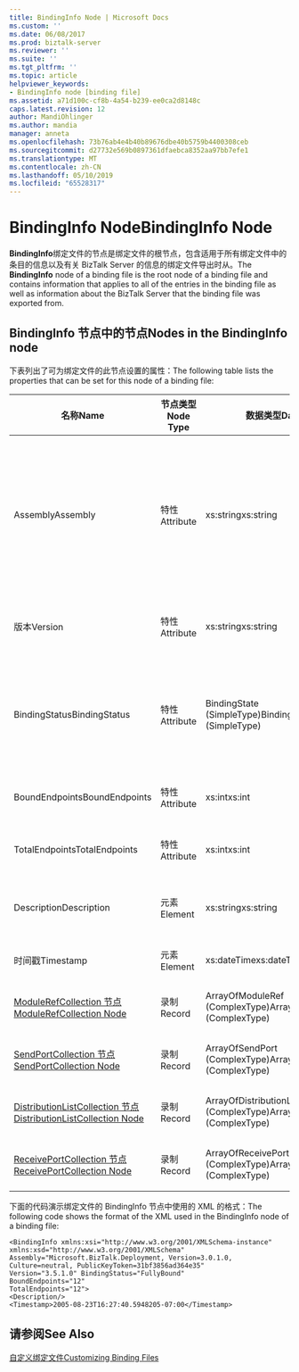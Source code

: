 ```yaml
---
title: BindingInfo Node | Microsoft Docs
ms.custom: ''
ms.date: 06/08/2017
ms.prod: biztalk-server
ms.reviewer: ''
ms.suite: ''
ms.tgt_pltfrm: ''
ms.topic: article
helpviewer_keywords:
- BindingInfo node [binding file]
ms.assetid: a71d100c-cf8b-4a54-b239-ee0ca2d8148c
caps.latest.revision: 12
author: MandiOhlinger
ms.author: mandia
manager: anneta
ms.openlocfilehash: 73b76ab4e4b40b89676dbe40b5759b4400308ceb
ms.sourcegitcommit: d27732e569b0897361dfaebca8352aa97bb7efe1
ms.translationtype: MT
ms.contentlocale: zh-CN
ms.lasthandoff: 05/10/2019
ms.locfileid: "65528317"
---
```

# <a name="bindinginfo-node"></a><span data-ttu-id="10d71-102">BindingInfo Node</span><span class="sxs-lookup"><span data-stu-id="10d71-102">BindingInfo Node</span></span>
<span data-ttu-id="10d71-103">**BindingInfo**绑定文件的节点是绑定文件的根节点，包含适用于所有绑定文件中的条目的信息以及有关 BizTalk Server 的信息的绑定文件导出时从。</span><span class="sxs-lookup"><span data-stu-id="10d71-103">The **BindingInfo** node of a binding file is the root node of a binding file and contains information that applies to all of the entries in the binding file as well as information about the BizTalk Server that the binding file was exported from.</span></span>  
  
## <a name="nodes-in-the-bindinginfo-node"></a><span data-ttu-id="10d71-104">BindingInfo 节点中的节点</span><span class="sxs-lookup"><span data-stu-id="10d71-104">Nodes in the BindingInfo node</span></span>  
 <span data-ttu-id="10d71-105">下表列出了可为绑定文件的此节点设置的属性：</span><span class="sxs-lookup"><span data-stu-id="10d71-105">The following table lists the properties that can be set for this node of a binding file:</span></span>  
  
|<span data-ttu-id="10d71-106">**名称**</span><span class="sxs-lookup"><span data-stu-id="10d71-106">**Name**</span></span>|<span data-ttu-id="10d71-107">**节点类型**</span><span class="sxs-lookup"><span data-stu-id="10d71-107">**Node Type**</span></span>|<span data-ttu-id="10d71-108">**数据类型**</span><span class="sxs-lookup"><span data-stu-id="10d71-108">**Data Type**</span></span>|<span data-ttu-id="10d71-109">**说明**</span><span class="sxs-lookup"><span data-stu-id="10d71-109">**Description**</span></span>|<span data-ttu-id="10d71-110">**限制**</span><span class="sxs-lookup"><span data-stu-id="10d71-110">**Restrictions**</span></span>|<span data-ttu-id="10d71-111">**注释**</span><span class="sxs-lookup"><span data-stu-id="10d71-111">**Comments**</span></span>|  
|--------------|-------------------|-------------------|---------------------|----------------------|------------------|  
|<span data-ttu-id="10d71-112">Assembly</span><span class="sxs-lookup"><span data-stu-id="10d71-112">Assembly</span></span>|<span data-ttu-id="10d71-113">特性</span><span class="sxs-lookup"><span data-stu-id="10d71-113">Attribute</span></span>|<span data-ttu-id="10d71-114">xs:string</span><span class="sxs-lookup"><span data-stu-id="10d71-114">xs:string</span></span>|<span data-ttu-id="10d71-115">指定用于创建绑定文件时 Microsoft.BizTalk.Deployment dll 的信息。</span><span class="sxs-lookup"><span data-stu-id="10d71-115">Specifies information for the Microsoft.BizTalk.Deployment dll used when creating the binding file.</span></span> <span data-ttu-id="10d71-116">此程序集包含以逗号分隔版本、 区域性和 PublicKeyToken 属性。</span><span class="sxs-lookup"><span data-stu-id="10d71-116">Includes comma separated Version, Culture, and PublicKeyToken attributes for this assembly.</span></span>|<span data-ttu-id="10d71-117">Required</span><span class="sxs-lookup"><span data-stu-id="10d71-117">Required</span></span>|<span data-ttu-id="10d71-118">默认值：**"Microsoft.BizTalk.Deployment, Version=3.0.1.0, Culture=neutral, PublicKeyToken=31bf3856ad364e35"**</span><span class="sxs-lookup"><span data-stu-id="10d71-118">Default value: **"Microsoft.BizTalk.Deployment, Version=3.0.1.0, Culture=neutral, PublicKeyToken=31bf3856ad364e35"**</span></span>|  
|<span data-ttu-id="10d71-119">版本</span><span class="sxs-lookup"><span data-stu-id="10d71-119">Version</span></span>|<span data-ttu-id="10d71-120">特性</span><span class="sxs-lookup"><span data-stu-id="10d71-120">Attribute</span></span>|<span data-ttu-id="10d71-121">xs:string</span><span class="sxs-lookup"><span data-stu-id="10d71-121">xs:string</span></span>|<span data-ttu-id="10d71-122">指定的 BizTalk Server 上生成绑定文件的版本。</span><span class="sxs-lookup"><span data-stu-id="10d71-122">Specifies the version of BizTalk Server that the binding file was generated on.</span></span>|<span data-ttu-id="10d71-123">Required</span><span class="sxs-lookup"><span data-stu-id="10d71-123">Required</span></span>|<span data-ttu-id="10d71-124">默认值：**3.5.1.0**</span><span class="sxs-lookup"><span data-stu-id="10d71-124">Default value: **3.5.1.0**</span></span>|  
|<span data-ttu-id="10d71-125">BindingStatus</span><span class="sxs-lookup"><span data-stu-id="10d71-125">BindingStatus</span></span>|<span data-ttu-id="10d71-126">特性</span><span class="sxs-lookup"><span data-stu-id="10d71-126">Attribute</span></span>|<span data-ttu-id="10d71-127">BindingState (SimpleType)</span><span class="sxs-lookup"><span data-stu-id="10d71-127">BindingState (SimpleType)</span></span>|<span data-ttu-id="10d71-128">指定与绑定文件一起导出的项目的绑定状态。</span><span class="sxs-lookup"><span data-stu-id="10d71-128">Specifies the binding status of the artifacts exported with the binding file.</span></span>|<span data-ttu-id="10d71-129">Required</span><span class="sxs-lookup"><span data-stu-id="10d71-129">Required</span></span>|<span data-ttu-id="10d71-130">默认值：None</span><span class="sxs-lookup"><span data-stu-id="10d71-130">Default value: None</span></span><br /><br /> <span data-ttu-id="10d71-131">有效的值：</span><span class="sxs-lookup"><span data-stu-id="10d71-131">Valid values:</span></span><br /><br /> <span data-ttu-id="10d71-132">-未知</span><span class="sxs-lookup"><span data-stu-id="10d71-132">-   Unknown</span></span><br /><span data-ttu-id="10d71-133">-NoBindings</span><span class="sxs-lookup"><span data-stu-id="10d71-133">-   NoBindings</span></span><br /><span data-ttu-id="10d71-134">-未绑定</span><span class="sxs-lookup"><span data-stu-id="10d71-134">-   Unbound</span></span><br /><span data-ttu-id="10d71-135">-PartiallyBound</span><span class="sxs-lookup"><span data-stu-id="10d71-135">-   PartiallyBound</span></span><br /><span data-ttu-id="10d71-136">-FullyBound</span><span class="sxs-lookup"><span data-stu-id="10d71-136">-   FullyBound</span></span>|  
|<span data-ttu-id="10d71-137">BoundEndpoints</span><span class="sxs-lookup"><span data-stu-id="10d71-137">BoundEndpoints</span></span>|<span data-ttu-id="10d71-138">特性</span><span class="sxs-lookup"><span data-stu-id="10d71-138">Attribute</span></span>|<span data-ttu-id="10d71-139">xs:int</span><span class="sxs-lookup"><span data-stu-id="10d71-139">xs:int</span></span>|<span data-ttu-id="10d71-140">在绑定文件中指定绑定的终结点的数量。</span><span class="sxs-lookup"><span data-stu-id="10d71-140">Specifies the number of bound endpoints in the binding file.</span></span>|<span data-ttu-id="10d71-141">Required</span><span class="sxs-lookup"><span data-stu-id="10d71-141">Required</span></span>|<span data-ttu-id="10d71-142">默认值：**0**</span><span class="sxs-lookup"><span data-stu-id="10d71-142">Default value: **0**</span></span>|  
|<span data-ttu-id="10d71-143">TotalEndpoints</span><span class="sxs-lookup"><span data-stu-id="10d71-143">TotalEndpoints</span></span>|<span data-ttu-id="10d71-144">特性</span><span class="sxs-lookup"><span data-stu-id="10d71-144">Attribute</span></span>|<span data-ttu-id="10d71-145">xs:int</span><span class="sxs-lookup"><span data-stu-id="10d71-145">xs:int</span></span>|<span data-ttu-id="10d71-146">在绑定文件中指定的终结点的总数。</span><span class="sxs-lookup"><span data-stu-id="10d71-146">Specifies the total number of endpoints in the binding file.</span></span>|<span data-ttu-id="10d71-147">Required</span><span class="sxs-lookup"><span data-stu-id="10d71-147">Required</span></span>|<span data-ttu-id="10d71-148">默认值：**0**</span><span class="sxs-lookup"><span data-stu-id="10d71-148">Default value: **0**</span></span>|  
|<span data-ttu-id="10d71-149">Description</span><span class="sxs-lookup"><span data-stu-id="10d71-149">Description</span></span>|<span data-ttu-id="10d71-150">元素</span><span class="sxs-lookup"><span data-stu-id="10d71-150">Element</span></span>|<span data-ttu-id="10d71-151">xs:string</span><span class="sxs-lookup"><span data-stu-id="10d71-151">xs:string</span></span>|<span data-ttu-id="10d71-152">指定绑定文件的 BindingInfo 部分的文本说明。</span><span class="sxs-lookup"><span data-stu-id="10d71-152">Specifies a text description of the BindingInfo section of the binding file.</span></span>|<span data-ttu-id="10d71-153">可选</span><span class="sxs-lookup"><span data-stu-id="10d71-153">Not required</span></span>|<span data-ttu-id="10d71-154">默认值：空</span><span class="sxs-lookup"><span data-stu-id="10d71-154">Default value: empty</span></span>|  
|<span data-ttu-id="10d71-155">时间戳</span><span class="sxs-lookup"><span data-stu-id="10d71-155">Timestamp</span></span>|<span data-ttu-id="10d71-156">元素</span><span class="sxs-lookup"><span data-stu-id="10d71-156">Element</span></span>|<span data-ttu-id="10d71-157">xs:dateTime</span><span class="sxs-lookup"><span data-stu-id="10d71-157">xs:dateTime</span></span>|<span data-ttu-id="10d71-158">指定导出绑定文件时。</span><span class="sxs-lookup"><span data-stu-id="10d71-158">Specifies when the binding file was exported.</span></span>|<span data-ttu-id="10d71-159">Required</span><span class="sxs-lookup"><span data-stu-id="10d71-159">Required</span></span>|<span data-ttu-id="10d71-160">默认值：导出绑定文件时在 BizTalk server 上的时间。</span><span class="sxs-lookup"><span data-stu-id="10d71-160">Default value: Time on the BizTalk server when the binding file was exported.</span></span>|  
|[<span data-ttu-id="10d71-161">ModuleRefCollection 节点</span><span class="sxs-lookup"><span data-stu-id="10d71-161">ModuleRefCollection Node</span></span>](../core/modulerefcollection-node.md)|<span data-ttu-id="10d71-162">录制</span><span class="sxs-lookup"><span data-stu-id="10d71-162">Record</span></span>|<span data-ttu-id="10d71-163">ArrayOfModuleRef (ComplexType)</span><span class="sxs-lookup"><span data-stu-id="10d71-163">ArrayOfModuleRef (ComplexType)</span></span>|<span data-ttu-id="10d71-164">与绑定文件一起导出的.NET 程序集的容器节点。</span><span class="sxs-lookup"><span data-stu-id="10d71-164">Container node for the .NET assemblies exported with the binding file.</span></span>|<span data-ttu-id="10d71-165">可选</span><span class="sxs-lookup"><span data-stu-id="10d71-165">Not required</span></span>|<span data-ttu-id="10d71-166">默认值：无</span><span class="sxs-lookup"><span data-stu-id="10d71-166">Default value: none</span></span>|  
|[<span data-ttu-id="10d71-167">SendPortCollection 节点</span><span class="sxs-lookup"><span data-stu-id="10d71-167">SendPortCollection Node</span></span>](../core/sendportcollection-node.md)|<span data-ttu-id="10d71-168">录制</span><span class="sxs-lookup"><span data-stu-id="10d71-168">Record</span></span>|<span data-ttu-id="10d71-169">ArrayOfSendPort (ComplexType)</span><span class="sxs-lookup"><span data-stu-id="10d71-169">ArrayOfSendPort (ComplexType)</span></span>|<span data-ttu-id="10d71-170">与绑定文件一起导出的发送端口的容器节点。</span><span class="sxs-lookup"><span data-stu-id="10d71-170">Container node for the send ports exported with the binding file.</span></span>|<span data-ttu-id="10d71-171">可选</span><span class="sxs-lookup"><span data-stu-id="10d71-171">Not required</span></span>|<span data-ttu-id="10d71-172">默认值：无</span><span class="sxs-lookup"><span data-stu-id="10d71-172">Default value: none</span></span>|  
|[<span data-ttu-id="10d71-173">DistributionListCollection 节点</span><span class="sxs-lookup"><span data-stu-id="10d71-173">DistributionListCollection Node</span></span>](../core/distributionlistcollection-node.md)|<span data-ttu-id="10d71-174">录制</span><span class="sxs-lookup"><span data-stu-id="10d71-174">Record</span></span>|<span data-ttu-id="10d71-175">ArrayOfDistributionList (ComplexType)</span><span class="sxs-lookup"><span data-stu-id="10d71-175">ArrayOfDistributionList (ComplexType)</span></span>|<span data-ttu-id="10d71-176">与绑定文件一起导出的分发列表的容器节点。</span><span class="sxs-lookup"><span data-stu-id="10d71-176">Container node for the distribution lists exported with the binding file.</span></span>|<span data-ttu-id="10d71-177">可选</span><span class="sxs-lookup"><span data-stu-id="10d71-177">Not required</span></span>|<span data-ttu-id="10d71-178">默认值：无</span><span class="sxs-lookup"><span data-stu-id="10d71-178">Default value: none</span></span>|  
|[<span data-ttu-id="10d71-179">ReceivePortCollection 节点</span><span class="sxs-lookup"><span data-stu-id="10d71-179">ReceivePortCollection Node</span></span>](../core/receiveportcollection-node.md)|<span data-ttu-id="10d71-180">录制</span><span class="sxs-lookup"><span data-stu-id="10d71-180">Record</span></span>|<span data-ttu-id="10d71-181">ArrayOfReceivePort (ComplexType)</span><span class="sxs-lookup"><span data-stu-id="10d71-181">ArrayOfReceivePort (ComplexType)</span></span>|<span data-ttu-id="10d71-182">与绑定文件一起导出的接收端口的容器节点。</span><span class="sxs-lookup"><span data-stu-id="10d71-182">Container node for the receive ports exported with the binding file.</span></span>|<span data-ttu-id="10d71-183">可选</span><span class="sxs-lookup"><span data-stu-id="10d71-183">Not required</span></span>|<span data-ttu-id="10d71-184">默认值：无</span><span class="sxs-lookup"><span data-stu-id="10d71-184">Default value: none</span></span>|  
  
 <span data-ttu-id="10d71-185">下面的代码演示绑定文件的 BindingInfo 节点中使用的 XML 的格式：</span><span class="sxs-lookup"><span data-stu-id="10d71-185">The following code shows the format of the XML used in the BindingInfo node of a binding file:</span></span>  
  
```  
<BindingInfo xmlns:xsi="http://www.w3.org/2001/XMLSchema-instance" xmlns:xsd="http://www.w3.org/2001/XMLSchema"   
Assembly="Microsoft.BizTalk.Deployment, Version=3.0.1.0, Culture=neutral, PublicKeyToken=31bf3856ad364e35"   
Version="3.5.1.0" BindingStatus="FullyBound"   
BoundEndpoints="12"   
TotalEndpoints="12">  
<Description/>  
<Timestamp>2005-08-23T16:27:40.5948205-07:00</Timestamp>  
```  
  
## <a name="see-also"></a><span data-ttu-id="10d71-186">请参阅</span><span class="sxs-lookup"><span data-stu-id="10d71-186">See Also</span></span>  
 [<span data-ttu-id="10d71-187">自定义绑定文件</span><span class="sxs-lookup"><span data-stu-id="10d71-187">Customizing Binding Files</span></span>](../core/customizing-binding-files.md)